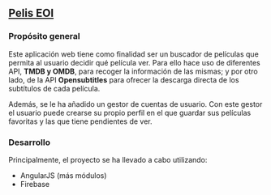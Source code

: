 ## [Pelis EOI](https://jorgemarrero.github.io/movies/)
### Propósito general
Este aplicación web tiene como finalidad ser un buscador de películas que permita al usuario decidir qué película ver. Para ello hace uso de diferentes API, **TMDB y OMDB**, para recoger la información de las mismas; y por otro lado, de la API **Opensubtitles** para ofrecer la descarga directa de los subtítulos de cada película.

Además, se le ha añadido un gestor de cuentas de usuario. Con este gestor el usuario puede crearse su propio perfil en el que guardar sus películas favoritas y las que tiene pendientes de ver.

### Desarrollo
Principalmente, el proyecto se ha llevado a cabo utilizando:
- AngularJS (más módulos)
- Firebase
